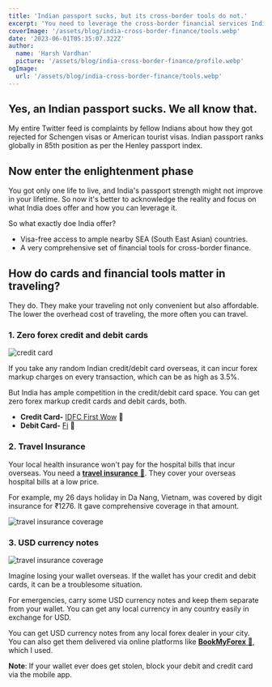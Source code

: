 ```yaml
---
title: 'Indian passport sucks, but its cross-border tools do not.'
excerpt: 'You need to leverage the cross-border financial services India provides for your next international travel plan'
coverImage: '/assets/blog/india-cross-border-finance/tools.webp'
date: '2023-06-01T05:35:07.322Z'
author:
  name: 'Harsh Vardhan'
  picture: '/assets/blog/india-cross-border-finance/profile.webp'
ogImage:
  url: '/assets/blog/india-cross-border-finance/tools.webp'
---
```


## Yes, an Indian passport sucks. We all know that.

My entire Twitter feed is complaints by fellow Indians about how they got rejected for Schengen visas or American tourist visas. Indian passport ranks globally in 85th position as per the Henley passport index.

## Now enter the enlightenment phase

You got only one life to live, and India's passport strength might not improve in your lifetime. So now it's better to acknowledge the reality and focus on what India does offer and how you can leverage it.

So what exactly doe India offer?
- Visa-free access to ample nearby SEA (South East Asian) countries.
- A very comprehensive set of financial tools for cross-border finance.

## How do cards and financial tools matter in traveling?

They do. They make your traveling not only convenient but also affordable. The lower the overhead cost of traveling, the more often you can travel.

### 1. Zero forex credit and debit cards

![credit card](/assets/blog/india-cross-border-finance/credit-card.webp "Credit Card")

If you take any random Indian credit/debit card overseas, it can incur forex markup charges on every transaction, which can be as high as 3.5%.

But India has ample competition in the credit/debit card space. You can get zero forex markup credit cards and debit cards, both.

- **Credit Card-** [IDFC First Wow](https://www.rupeetravel.com/credit-cards-travel-vietnam-zero-forex-markup-fee) 🔗
- **Debit Card-** [Fi](https://www.rupeetravel.com/debit-cards-travel-vietnam-zero-forex-markup-fee) 🔗

### 2. Travel Insurance 

Your local health insurance won't pay for the hospital bills that incur overseas. You need a [**travel insurance** 🔗](https://www.rupeetravel.com/travel-insurance-india-vietnam). They cover your overseas hospital bills at a low price.

For example, my 26 days holiday in Da Nang, Vietnam, was covered by digit insurance for ₹1276. It gave comprehensive coverage in that amount.

![travel insurance coverage](/assets/blog/india-cross-border-finance/travel-insurance-coverage.webp "travel insurance coverage")

### 3. USD currency notes

![travel insurance coverage](/assets/blog/india-cross-border-finance/usd-currency-notes.webp "travel insurance coverage")

Imagine losing your wallet overseas. If the wallet has your credit and debit cards, it can be a troublesome situation.

For emergencies, carry some USD currency notes and keep them separate from your wallet. You can get any local currency in any country easily in exchange for USD.

You can get USD currency notes from any local forex dealer in your city. You can also get them delivered via online platforms like [**BookMyForex** 🔗](https://www.rupeetravel.com/buy-foreign-currency-notes-online), which I used.

**Note**: If your wallet ever does get stolen, block your debit and credit card via the mobile app.